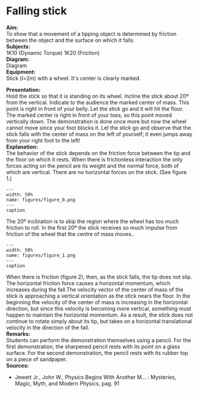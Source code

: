 # Falling stick 
    
<b> Aim: </b>  
 To show that a movement of a tipping object is determined by friction between the object and the surface on which it falls.    
<b> Subjects: </b>  
 1K10 (Dynamic Torque) 1K20 (Friction)   
<b> Diagram: </b>  
 Diagram   
<b> Equipment: </b>  
 Stick (l=2m) with a wheel. It's center is clearly marked.
    
<b> Presentation: </b>  
 Hold the stick so that it is standing on its wheel. Incline the stick about 20º from the vertical. Indicate to the audience the marked center of mass. This point is right in front of your belly. Let the stick go and it will hit the floor. The marked center is right in front of your toes, so this point moved vertically down. The demonstration is done once more but now the wheel cannot move since your foot blocks it. Let the stick go and observe that the stick falls with the center of mass on the left of yourself; it even jumps away from your right foot to the left!    
<b> Explanation: </b>  
 The behavior of the stick depends on the friction force between the tip and the floor on which it rests. When there is frictionless interaction the only forces acting on the pencil are its weight and the normal force, both of which are vertical. There are no horizontal forces on the stick. (See figure 1.)     
```{figure} figures/figure_0.png  
---  
width: 50%  
name: figures/figure_0.png  
---  
caption  
``` 
 The 20º inclination is to skip the region where the wheel has too much friction to roll. In the first 20º the stick receives so much impulse from friction of the wheel that the centre of mass moves..      
```{figure} figures/figure_1.png  
---  
width: 50%  
name: figures/figure_1.png  
---  
caption  
``` 
 When there is friction (figure 2), then, as the stick falls, the tip does not slip. The horizontal friction force causes a horizontal momentum, which increases during the fall.The velocity vector of the center of mass of the stick is approaching a vertical orientation as the stick nears the floor. In the beginning the velocity of the center of mass is increasing in the horizontal direction, but since this velocity is becoming more vertical, something must happen to maintain the horizontal momentum. As a result, the stick does not continue to rotate simply about its tip, but takes on a horizontal translational velocity in the direction of the fall.    
<b> Remarks: </b>  
 Students can perform the demonstration themselves using a pencil. For the first demonstration, the sharpened pencil rests with its point on a glass surface. For the second demonstration, the pencil rests with its rubber top on a piece of sandpaper.    
<b> Sources: </b>  
 
 *  Jewett Jr., John W., Physics Begins With Another M... : Mysteries, Magic, Myth, and Modern Physics, pag. 91
  